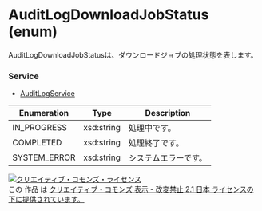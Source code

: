 # AuditLogDownloadJobStatus (enum)
AuditLogDownloadJobStatusは、ダウンロードジョブの処理状態を表します。
 
### Service
+ [AuditLogService](../services/AuditLogService.md)
 
| Enumeration | Type | Description |
|---|---|---|
| IN_PROGRESS | xsd:string | 処理中です。 |
| COMPLETED | xsd:string | 処理終了です。|
| SYSTEM_ERROR | xsd:string | システムエラーです。 |
 
<a rel="license" href="http://creativecommons.org/licenses/by-nd/2.1/jp/">
<img alt="クリエイティブ・コモンズ・ライセンス" style="border-width:0"src="https://i.creativecommons.org/l/by-nd/2.1/jp/88x31.png" /></a><br />
この 作品 は <a rel="license" href="http://creativecommons.org/licenses/by-nd/2.1/jp/">クリエイティブ・コモンズ 表示 - 改変禁止 2.1 日本 ライセンスの下に提供されています。</a>
